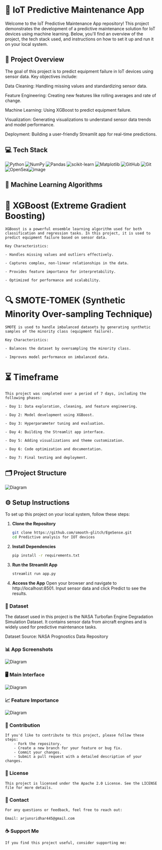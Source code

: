 # 🎯 IoT Predictive Maintenance App
Welcome to the IoT Predictive Maintenance App repository! This project demonstrates the development of a predictive maintenance solution for IoT devices using machine learning. Below, you'll find an overview of the project, the tech stack used, and instructions on how to set it up and run it on your local system.

## 🌟 Project Overview
The goal of this project is to predict equipment failure in IoT devices using sensor data. Key objectives include:

Data Cleaning: Handling missing values and standardizing sensor data.

Feature Engineering: Creating new features like rolling averages and rate of change.

Machine Learning: Using XGBoost to predict equipment failure.

Visualization: Generating visualizations to understand sensor data trends and model performance.

Deployment: Building a user-friendly Streamlit app for real-time predictions.

## 💻 Tech Stack
![Python](https://img.shields.io/badge/python-3670A0?style=for-the-badge&logo=python&logoColor=ffdd54) ![NumPy](https://img.shields.io/badge/numpy-%23013243.svg?style=for-the-badge&logo=numpy&logoColor=white) ![Pandas](https://img.shields.io/badge/pandas-%23150458.svg?style=for-the-badge&logo=pandas&logoColor=white) ![scikit-learn](https://img.shields.io/badge/scikit--learn-%23F7931E.svg?style=for-the-badge&logo=scikit-learn&logoColor=white) ![Matplotlib](https://img.shields.io/badge/Matplotlib-%23ffffff.svg?style=for-the-badge&logo=Matplotlib&logoColor=black) ![GitHub](https://img.shields.io/badge/github-%23121011.svg?style=for-the-badge&logo=github&logoColor=white) ![Git](https://img.shields.io/badge/git-%23F05033.svg?style=for-the-badge&logo=git&logoColor=white) ![OpenSea](https://img.shields.io/badge/OpenSea-%232081E2.svg?style=for-the-badge&logo=opensea&logoColor=white)![image](https://github.com/user-attachments/assets/c13ebe34-8873-4634-ac5f-31ec7854607b)



## 🤖 Machine Learning Algorithms
# 🌲 XGBoost (Extreme Gradient Boosting)
    XGBoost is a powerful ensemble learning algorithm used for both classification and regression tasks. In this project, it is used to predict equipment failure based on sensor data.

    Key Characteristics:

    - Handles missing values and outliers effectively.

    - Captures complex, non-linear relationships in the data.

    - Provides feature importance for interpretability.

    - Optimized for performance and scalability.

# 🔍 SMOTE-TOMEK (Synthetic Minority Over-sampling Technique)
    SMOTE is used to handle imbalanced datasets by generating synthetic samples of the minority class (equipment failure).

    Key Characteristics:

    - Balances the dataset by oversampling the minority class.

    - Improves model performance on imbalanced data.

# ⏳ Timeframe
    This project was completed over a period of 7 days, including the following phases:

    - Day 1: Data exploration, cleaning, and feature engineering.

    - Day 2: Model development using XGBoost.

    - Day 3: Hyperparameter tuning and evaluation.

    - Day 4: Building the Streamlit app interface.

    - Day 5: Adding visualizations and theme customization.

    - Day 6: Code optimization and documentation.

    - Day 7: Final testing and deployment.

## 🗂 Project Structure
![Diagram](https://github.com/smooth-glitch/Edgesense/blob/main/Images/project_structure.png)


## ⚙️ Setup Instructions
To set up this project on your local system, follow these steps:

1. **Clone the Repository**

    ```bash
    git clone https://github.com/smooth-glitch/EgeSense.git
    cd Predictive analysis for IOT devices

2. **Install Dependencies**

    ```bash
    pip install -r requirements.txt

3. **Run the Streamlit App**

    ```bash
    streamlit run app.py

4. **Access the App**
   Open your browser and navigate to http://localhost:8501.
   Input sensor data and click Predict to see the results.

### 📁 Dataset
The dataset used in this project is the NASA Turbofan Engine Degradation Simulation Dataset. It contains sensor data from aircraft engines and is widely used for predictive maintenance tasks.

Dataset Source: NASA Prognostics Data Repository


### 📊 App Screenshots
![Diagram](https://github.com/smooth-glitch/Edgesense/blob/main/Images/app_sc.png)

### 🖥️ Main Interface
![Diagram](https://github.com/smooth-glitch/Edgesense/blob/main/Images/app-interface.png)

### 📈 Feature Importance
![Diagram](https://github.com/smooth-glitch/Edgesense/blob/main/Images/feature_importance.png)

### 🤝 Contribution
    If you'd like to contribute to this project, please follow these steps:
        - Fork the repository.
        - Create a new branch for your feature or bug fix.
        - Commit your changes.
        - Submit a pull request with a detailed description of your changes.

### 📜 License
    This project is licensed under the Apache 2.0 License. See the LICENSE file for more details.

### 📧 Contact
    For any questions or feedback, feel free to reach out:

    Email: arjunsridhar445@gmail.com

### ☕ Support Me
    If you find this project useful, consider supporting me:
